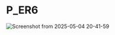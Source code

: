# P_ER6

![Screenshot from 2025-05-04 20-41-59](https://github.com/user-attachments/assets/268a6a3e-1f50-4d90-9173-aec8bcbb113b)
